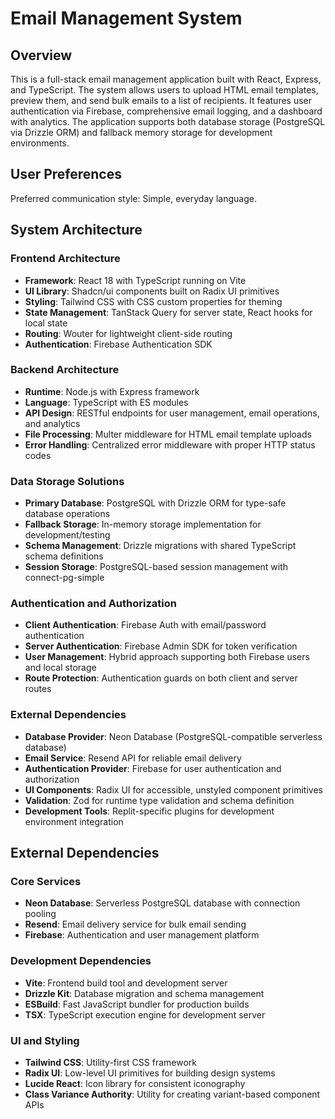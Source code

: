 # Email Management System

## Overview

This is a full-stack email management application built with React, Express, and TypeScript. The system allows users to upload HTML email templates, preview them, and send bulk emails to a list of recipients. It features user authentication via Firebase, comprehensive email logging, and a dashboard with analytics. The application supports both database storage (PostgreSQL via Drizzle ORM) and fallback memory storage for development environments.

## User Preferences

Preferred communication style: Simple, everyday language.

## System Architecture

### Frontend Architecture
- **Framework**: React 18 with TypeScript running on Vite
- **UI Library**: Shadcn/ui components built on Radix UI primitives
- **Styling**: Tailwind CSS with CSS custom properties for theming
- **State Management**: TanStack Query for server state, React hooks for local state
- **Routing**: Wouter for lightweight client-side routing
- **Authentication**: Firebase Authentication SDK

### Backend Architecture
- **Runtime**: Node.js with Express framework
- **Language**: TypeScript with ES modules
- **API Design**: RESTful endpoints for user management, email operations, and analytics
- **File Processing**: Multer middleware for HTML email template uploads
- **Error Handling**: Centralized error middleware with proper HTTP status codes

### Data Storage Solutions
- **Primary Database**: PostgreSQL with Drizzle ORM for type-safe database operations
- **Fallback Storage**: In-memory storage implementation for development/testing
- **Schema Management**: Drizzle migrations with shared TypeScript schema definitions
- **Session Storage**: PostgreSQL-based session management with connect-pg-simple

### Authentication and Authorization
- **Client Authentication**: Firebase Auth with email/password authentication
- **Server Authentication**: Firebase Admin SDK for token verification
- **User Management**: Hybrid approach supporting both Firebase users and local storage
- **Route Protection**: Authentication guards on both client and server routes

### External Dependencies
- **Database Provider**: Neon Database (PostgreSQL-compatible serverless database)
- **Email Service**: Resend API for reliable email delivery
- **Authentication Provider**: Firebase for user authentication and authorization
- **UI Components**: Radix UI for accessible, unstyled component primitives
- **Validation**: Zod for runtime type validation and schema definition
- **Development Tools**: Replit-specific plugins for development environment integration

## External Dependencies

### Core Services
- **Neon Database**: Serverless PostgreSQL database with connection pooling
- **Resend**: Email delivery service for bulk email sending
- **Firebase**: Authentication and user management platform

### Development Dependencies
- **Vite**: Frontend build tool and development server
- **Drizzle Kit**: Database migration and schema management
- **ESBuild**: Fast JavaScript bundler for production builds
- **TSX**: TypeScript execution engine for development server

### UI and Styling
- **Tailwind CSS**: Utility-first CSS framework
- **Radix UI**: Low-level UI primitives for building design systems
- **Lucide React**: Icon library for consistent iconography
- **Class Variance Authority**: Utility for creating variant-based component APIs